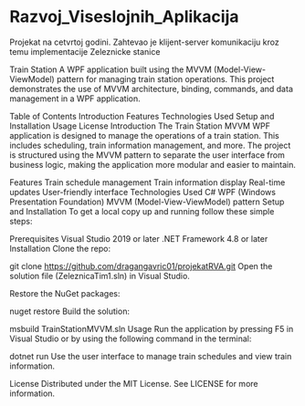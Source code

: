 # Razvoj_Viseslojnih_Aplikacija
Projekat na cetvrtoj godini. Zahtevao je klijent-server komunikaciju kroz temu implementacije Zeleznicke stanice


Train Station
A WPF application built using the MVVM (Model-View-ViewModel) pattern for managing train station operations. This project demonstrates the use of MVVM architecture, binding, commands, and data management in a WPF application.

Table of Contents
Introduction
Features
Technologies Used
Setup and Installation
Usage
License
Introduction
The Train Station MVVM WPF application is designed to manage the operations of a train station. This includes scheduling, train information management, and more. The project is structured using the MVVM pattern to separate the user interface from business logic, making the application more modular and easier to maintain.

Features
Train schedule management
Train information display
Real-time updates
User-friendly interface
Technologies Used
C#
WPF (Windows Presentation Foundation)
MVVM (Model-View-ViewModel) pattern
Setup and Installation
To get a local copy up and running follow these simple steps:

Prerequisites
Visual Studio 2019 or later
.NET Framework 4.8 or later
Installation
Clone the repo:

git clone https://github.com/dragangavric01/projekatRVA.git
Open the solution file (ZeleznicaTim1.sln) in Visual Studio.

Restore the NuGet packages:

nuget restore
Build the solution:

msbuild TrainStationMVVM.sln
Usage
Run the application by pressing F5 in Visual Studio or by using the following command in the terminal:

dotnet run
Use the user interface to manage train schedules and view train information.

License
Distributed under the MIT License. See LICENSE for more information.
